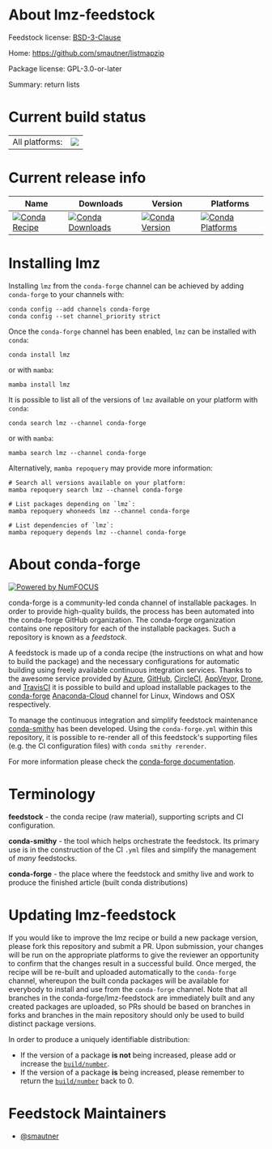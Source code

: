 About lmz-feedstock
===================

Feedstock license: [BSD-3-Clause](https://github.com/conda-forge/lmz-feedstock/blob/main/LICENSE.txt)

Home: https://github.com/smautner/listmapzip

Package license: GPL-3.0-or-later

Summary: return lists

Current build status
====================


<table><tr><td>All platforms:</td>
    <td>
      <a href="https://dev.azure.com/conda-forge/feedstock-builds/_build/latest?definitionId=16979&branchName=main">
        <img src="https://dev.azure.com/conda-forge/feedstock-builds/_apis/build/status/lmz-feedstock?branchName=main">
      </a>
    </td>
  </tr>
</table>

Current release info
====================

| Name | Downloads | Version | Platforms |
| --- | --- | --- | --- |
| [![Conda Recipe](https://img.shields.io/badge/recipe-lmz-green.svg)](https://anaconda.org/conda-forge/lmz) | [![Conda Downloads](https://img.shields.io/conda/dn/conda-forge/lmz.svg)](https://anaconda.org/conda-forge/lmz) | [![Conda Version](https://img.shields.io/conda/vn/conda-forge/lmz.svg)](https://anaconda.org/conda-forge/lmz) | [![Conda Platforms](https://img.shields.io/conda/pn/conda-forge/lmz.svg)](https://anaconda.org/conda-forge/lmz) |

Installing lmz
==============

Installing `lmz` from the `conda-forge` channel can be achieved by adding `conda-forge` to your channels with:

```
conda config --add channels conda-forge
conda config --set channel_priority strict
```

Once the `conda-forge` channel has been enabled, `lmz` can be installed with `conda`:

```
conda install lmz
```

or with `mamba`:

```
mamba install lmz
```

It is possible to list all of the versions of `lmz` available on your platform with `conda`:

```
conda search lmz --channel conda-forge
```

or with `mamba`:

```
mamba search lmz --channel conda-forge
```

Alternatively, `mamba repoquery` may provide more information:

```
# Search all versions available on your platform:
mamba repoquery search lmz --channel conda-forge

# List packages depending on `lmz`:
mamba repoquery whoneeds lmz --channel conda-forge

# List dependencies of `lmz`:
mamba repoquery depends lmz --channel conda-forge
```


About conda-forge
=================

[![Powered by
NumFOCUS](https://img.shields.io/badge/powered%20by-NumFOCUS-orange.svg?style=flat&colorA=E1523D&colorB=007D8A)](https://numfocus.org)

conda-forge is a community-led conda channel of installable packages.
In order to provide high-quality builds, the process has been automated into the
conda-forge GitHub organization. The conda-forge organization contains one repository
for each of the installable packages. Such a repository is known as a *feedstock*.

A feedstock is made up of a conda recipe (the instructions on what and how to build
the package) and the necessary configurations for automatic building using freely
available continuous integration services. Thanks to the awesome service provided by
[Azure](https://azure.microsoft.com/en-us/services/devops/), [GitHub](https://github.com/),
[CircleCI](https://circleci.com/), [AppVeyor](https://www.appveyor.com/),
[Drone](https://cloud.drone.io/welcome), and [TravisCI](https://travis-ci.com/)
it is possible to build and upload installable packages to the
[conda-forge](https://anaconda.org/conda-forge) [Anaconda-Cloud](https://anaconda.org/)
channel for Linux, Windows and OSX respectively.

To manage the continuous integration and simplify feedstock maintenance
[conda-smithy](https://github.com/conda-forge/conda-smithy) has been developed.
Using the ``conda-forge.yml`` within this repository, it is possible to re-render all of
this feedstock's supporting files (e.g. the CI configuration files) with ``conda smithy rerender``.

For more information please check the [conda-forge documentation](https://conda-forge.org/docs/).

Terminology
===========

**feedstock** - the conda recipe (raw material), supporting scripts and CI configuration.

**conda-smithy** - the tool which helps orchestrate the feedstock.
                   Its primary use is in the construction of the CI ``.yml`` files
                   and simplify the management of *many* feedstocks.

**conda-forge** - the place where the feedstock and smithy live and work to
                  produce the finished article (built conda distributions)


Updating lmz-feedstock
======================

If you would like to improve the lmz recipe or build a new
package version, please fork this repository and submit a PR. Upon submission,
your changes will be run on the appropriate platforms to give the reviewer an
opportunity to confirm that the changes result in a successful build. Once
merged, the recipe will be re-built and uploaded automatically to the
`conda-forge` channel, whereupon the built conda packages will be available for
everybody to install and use from the `conda-forge` channel.
Note that all branches in the conda-forge/lmz-feedstock are
immediately built and any created packages are uploaded, so PRs should be based
on branches in forks and branches in the main repository should only be used to
build distinct package versions.

In order to produce a uniquely identifiable distribution:
 * If the version of a package **is not** being increased, please add or increase
   the [``build/number``](https://docs.conda.io/projects/conda-build/en/latest/resources/define-metadata.html#build-number-and-string).
 * If the version of a package **is** being increased, please remember to return
   the [``build/number``](https://docs.conda.io/projects/conda-build/en/latest/resources/define-metadata.html#build-number-and-string)
   back to 0.

Feedstock Maintainers
=====================

* [@smautner](https://github.com/smautner/)

